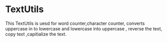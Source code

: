 # TextUtils
This TextUtils is uesd for word counter,character counter, converts uppercase in to lowercase and lowercase into uppercase , reverse the text, copy text ,capitialize the text.
